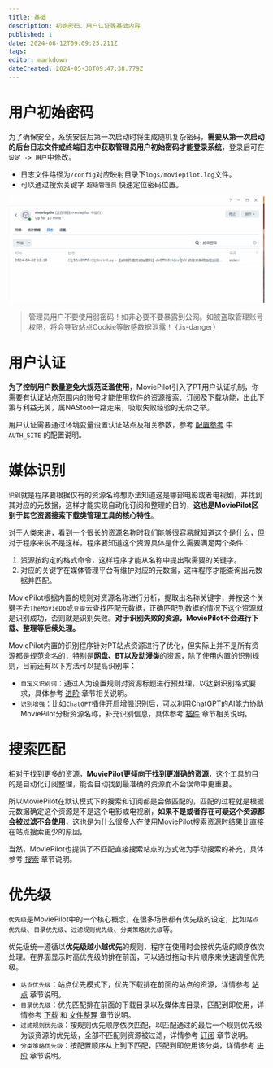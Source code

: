 ```yaml
---
title: 基础
description: 初始密码、用户认证等基础内容
published: 1
date: 2024-06-12T09:09:25.211Z
tags: 
editor: markdown
dateCreated: 2024-05-30T09:47:38.779Z
---
```


# 用户初始密码
为了确保安全，系统安装后第一次启动时将生成随机复杂密码，**需要从第一次启动的后台日志文件或终端日志中获取管理员用户初始密码才能登录系统**，登录后可在`设定 -> 用户`中修改。

- 日志文件路径为`/config`对应映射目录下`logs/moviepilot.log`文件。
- 可以通过搜索关键字 `超级管理员` 快速定位密码位置。

![password.gif](/password.gif)
> 管理员用户不要使用弱密码！如非必要不要暴露到公网。如被盗取管理账号权限，将会导致站点Cookie等敏感数据泄露！
{.is-danger}

# 用户认证
**为了控制用户数量避免大规范泛滥使用**，MoviePilot引入了PT用户认证机制，你需要有认证站点范围内的账号才能使用软件的资源搜索、订阅及下载功能，出此下策与利益无关，属NAStool一路走来，吸取失败经验的无奈之举。

用户认证需要通过环境变量设置认证站点及相关参数，参考 [配置参考](/configuration) 中 `AUTH_SITE` 的配置说明。

# 媒体识别
`识别`就是程序要根据仅有的资源名称想办法知道这是哪部电影或者电视剧，并找到其对应的元数据，这样才能实现自动化订阅和整理的目的，**这也是MoviePilot区别于其它资源搜索下载类管理工具的核心特性**。

对于人类来讲，看到一个很长的资源名称时我们能够很容易就知道这个是什么，但对于程序来说不是这样，程序要知道这个资源具体是什么需要满足两个条件：
1. 资源按约定的格式命令，这样程序才能从名称中提出取需要的关键字。
2. 对应的关键字在媒体管理平台有维护对应的元数据，这样程序才能查询出元数据并匹配。

MoviePilot根据内置的规则对资源名称进行分析，提取出名称关键字，并按这个关键字去`TheMovieDb`或`豆瓣`去查找匹配元数据，正确匹配到数据的情况下这个资源就是识别成功，否则就是识别失败。**对于识别失败的资源，MoviePilot不会进行下载、整理等后续处理。**

MoviePilot内置的识别程序针对PT站点资源进行了优化，但实际上并不是所有资源都是规范命名的，特别是**网盘、BT以及动漫类**的资源，除了使用内置的识别规则，目前还有以下方法可以提高识别率：
- `自定义识别词`：通过人为设置规则对资源标题进行预处理，以达到识别格式要求，具体参考  [进阶](/advanced) 章节相关说明。
- `识别增强`：比如`ChatGPT`插件开启增强识别后，可以利用ChatGPT的AI能力协助MoviePilot分析资源名称，补充识别信息，具体参考 [插件](/plugin) 章节相关说明。

# 搜索匹配

相对于找到更多的资源，**MoviePilot更倾向于找到更准确的资源**，这个工具的目的是自动化订阅整理，能否自动找到最准确的资源而不会误命中更重要。

所以MoviePilot在默认模式下的搜索和订阅都是会做匹配的，匹配的过程就是根据元数据确定这个资源是不是这个电影或电视剧，**如果不是或者存在可疑这个资源都会被过滤不会使用**，这也是为什么很多人在使用MoviePilot搜索资源时结果比直接在站点搜索更少的原因。

当然，MoviePilot也提供了不匹配直接搜索站点的方式做为手动搜索的补充，具体参考 [搜索](/search) 章节说明。

# 优先级
`优先级`是MoviePilot中的一个核心概念，在很多场景都有优先级的设定，比如`站点优先级`、`目录优先级`、`过滤规则优先级`、`分类策略优先级`等。

优先级统一遵循以**优先级越小越优先**的规则，程序在使用时会按优先级的顺序依次处理。在界面显示时高优先级的排在前面，可以通过拖动卡片顺序来快速调整优先级。

- `站点优先级`：站点优先模式下，优先下载排在前面的站点的资源，详情参考 [站点](/site) 章节说明。
- `目录优先级`：优先匹配排在前面的下载目录以及媒体库目录，匹配到即使用，详情参考 [下载](/download) 和 [文件整理](/reorganize) 章节说明。
- `过滤规则优先级`：按规则优先顺序依次匹配，以匹配通过的最后一个规则优先级为该资源的优先级，全部不匹配则资源被过滤，详情参考 [订阅](/subscribe) 章节说明。
- `分类策略优先级`：按配置顺序从上到下匹配，匹配到即使用该分类，详情参考 [进阶](/advanced) 章节说明。

